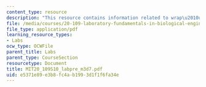 ```yaml
---
content_type: resource
description: "This resource contains information related to wrap\u2010up comments."
file: /media/courses/20-109-laboratory-fundamentals-in-biological-engineering-spring-2010/e5371e89e3b8fc4ab1993d1f1f6fa34e_MIT20_109S10_labpre_m3d7.pdf
file_type: application/pdf
learning_resource_types:
- Labs
ocw_type: OCWFile
parent_title: Labs
parent_type: CourseSection
resourcetype: Document
title: MIT20_109S10_labpre_m3d7.pdf
uid: e5371e89-e3b8-fc4a-b199-3d1f1f6fa34e
---
```

